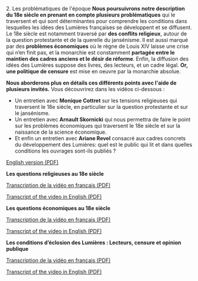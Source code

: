 




2\. Les problématiques de l'époque
**Nous poursuivrons notre description du 18e siècle en prenant en compte plusieurs problématiques** qui le traversent et qui sont déterminantes pour comprendre les conditions dans lesquelles les idées des Lumières françaises se développent et se diffusent. Le 18e siècle est notamment traversé par **des conflits religieux**, autour de la question protestante et de la querelle du jansénisme. Il est aussi marqué par des **problèmes économiques** où le règne de Louis XIV laisse une crise qui n’en finit pas, et la monarchie est constamment **partagée entre le maintien des cadres anciens et le désir de réforme**. Enfin, la diffusion des idées des Lumières suppose des livres, des lecteurs, et un cadre légal. **Or, une politique de censure** est mise en oeuvre par la monarchie absolue.
  
  
**Nous aborderons plus en détails ces différents points avec l'aide de plusieurs invités.** Vous découvrirez dans les vidéos ci\-dessous :


* Un entretien avec **Monique Cottret** sur les tensions religieuses qui traversent le 18e siècle, en particulier sur la question protestante et sur le jansénisme.
* Un entretien avec **Arnault Skornicki** qui nous permettra de faire le point sur les problèmes économiques qui traversent le 18e siècle et sur la naissance de la science économique.
* Et enfin un entretien avec **Ariane Revel** consacré aux cadres concrets du développement des Lumières: quel est le public qui lit et dans quelles conditions les ouvrages sont\-ils publiés ?









[English version (PDF)](/asset-v1:upl+142002+archiveouvert+type@asset+block/3ProblematiquesANGS1.pdf "Téléchargez la transcription de la vidéo en PDF") 






**Les questions religieuses au 18e siècle**
















[Transcription de la vidéo en français (PDF)](/asset-v1:upl+142002+archiveouvert+type@asset+block/JLS1-V05_FINAL_V2.pdf "Téléchargez la transcription de la vidéo en PDF")









[Transcript of the video in English (PDF)](/asset-v1:upl+142002+archiveouvert+type@asset+block/JLS1-V05_FINAL_V2_EN.pdf "Téléchargez la transcription de la vidéo en PDF")






**Les questions économiques au 18e siècle**
















[Transcription de la vidéo en français (PDF)](/asset-v1:upl+142002+archiveouvert+type@asset+block/JLS1-V06_FINAL_V2.pdf "Téléchargez la transcription de la vidéo en PDF")









[Transcript of the video in English (PDF)](/asset-v1:upl+142002+archiveouvert+type@asset+block/JLS1-V06_FINAL_V2_EN.pdf "Téléchargez la transcription de la vidéo en PDF")






**Les conditions d’éclosion des Lumières : Lecteurs, censure et opinion publique**
















[Transcription de la vidéo en français (PDF)](/asset-v1:upl+142002+archiveouvert+type@asset+block/JLS1-V07_FINAL_V2.pdf "Téléchargez la transcription de la vidéo en PDF")









[Transcript of the video in English (PDF)](/asset-v1:upl+142002+archiveouvert+type@asset+block/JLS1-V07_FINAL_V2_EN.pdf "Téléchargez la transcription de la vidéo en PDF")










